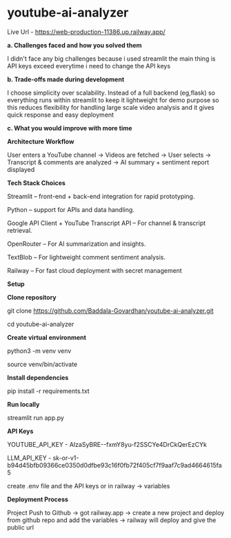 # youtube-ai-analyzer

Live Url - https://web-production-11386.up.railway.app/


**a. Challenges faced and how you solved them**

I didn't face any big challenges because i used streamlit the main thing is API keys exceed everytime i need to change the API keys 

**b. Trade-offs made during development**

I choose simplicity over scalability. Instead of a full backend (eg,flask) so everything runs within streamlit to keep it lightweight for demo purpose so this reduces flexibility for handling large scale video analysis and it gives quick response  and easy deployment

**c. What you would improve with more time**



**Architecture Workflow**

User enters a YouTube channel -> Videos are fetched -> User selects -> Transcript & comments are analyzed -> AI summary + sentiment report displayed

**Tech Stack Choices**

Streamlit –  front-end + back-end integration for rapid prototyping.

Python –  support for APIs and data handling.

Google API Client + YouTube Transcript API – For channel & transcript retrieval.

OpenRouter – For AI summarization and insights.

TextBlob – For lightweight comment sentiment analysis.

Railway – For fast cloud deployment with secret management

**Setup**

**Clone repository**

git clone https://github.com/Baddala-Govardhan/youtube-ai-analyzer.git

cd youtube-ai-analyzer

**Create virtual environment**

python3 -m venv venv

source venv/bin/activate

**Install dependencies**

pip install -r requirements.txt

**Run locally**

streamlit run app.py


**API Keys**

YOUTUBE_API_KEY - AIzaSyBRE--fxmY8yu-f2SSCYe4DrCkQerEzCYk

LLM_API_KEY - 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

create .env file and the API keys or in railway -> variables 


**Deployment Process**

Project Push to Github -> got railway.app -> create a new project and deploy from github repo and add the variables -> railway will deploy and give the public url 







